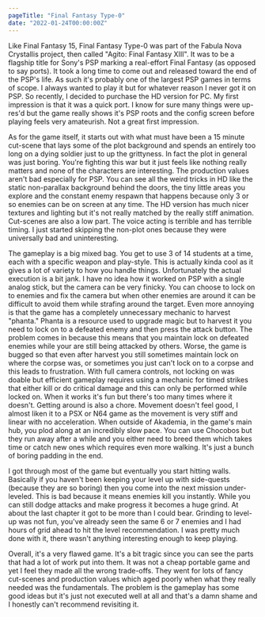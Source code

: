 ```yaml
---
pageTitle: "Final Fantasy Type-0"
date: "2022-01-24T00:00:00Z"
---
```


Like Final Fantasy 15, Final Fantasy Type-0 was part of the Fabula Nova Crystallis project, then called "Agito: Final Fantasy XIII".  It was to be a flagship title for Sony's PSP marking a real-effort Final Fantasy  (as opposed to say ports).  It took a long time to come out and released toward the end of the PSP's life.  As such it's probably one of the largest PSP games in terms of scope.  I always wanted to play it but for whatever reason I never got it on PSP.  So recently, I decided to purchase the HD version for PC.  My first impression is that it was a quick port.  I know for sure many things were up-res'd but the game really shows it's PSP roots and the config screen before playing feels very amateurish.  Not a great first impression.

As for the game itself, it starts out with what must have been a 15 minute cut-scene that lays some of the plot background and spends an entirely too long on a dying soldier just to up the grittyness.  In fact the plot in general was just boring.  You're fighting this war but it just feels like nothing really matters and none of the characters are interesting.  The production values aren't bad especially for PSP.  You can see all the weird tricks in HD like the static non-parallax background behind the doors, the tiny little areas you explore and the constant enemy respawn that happens because only 3 or so enemies can be on screen at any time.  The HD version has much nicer textures and lighting but it's not really matched by the really stiff animation.  Cut-scenes are also a low part.  The voice acting is terrible and has terrible timing.  I just started skipping the non-plot ones because they were universally bad and uninteresting.

The gameplay is a big mixed bag.  You get to use 3 of 14 students at a time, each with a specific weapon and play-style.  This is actually kinda cool as it gives a lot of variety to how you handle things.  Unfortunately the actual execution is a bit jank.  I have no idea how it worked on PSP with a single analog stick, but the camera can be very finicky.  You can choose to lock on to enemies and fix the camera but when other enemies are around it can be difficult to avoid them while strafing around the target.  Even more annoying is that the game has a completely unnecessary mechanic to harvest "phanta."  Phanta is a resource used to upgrade magic but to harvest it you need to lock on to a defeated enemy and then press the attack button.  The problem comes in because this means that you maintain lock on defeated enemies while your are still being attacked by others.  Worse, the game is bugged so that even after harvest you still sometimes maintain lock on where the corpse was, or sometimes you just can't lock on to a corpse and this leads to frustration.  With full camera controls, not locking on was doable but efficient gameplay requires using a mechanic for timed strikes that either kill or do critical damage and this can only be performed while locked on.  When it works it's fun but there's too many times where it doesn't.  Getting around is also a chore.  Movement doesn't feel good, I almost liken it to a PSX or N64 game as the movement is very stiff and linear with no acceleration.  When outside of Akademia, in the game's main hub, you plod along at an incredibly slow pace.  You can use Chocobos but they run away after a while and you either need to breed them which takes time or catch new ones which requires even more walking.  It's just a bunch of boring padding in the end.

I got through most of the game but eventually you start hitting walls.  Basically if you haven't been keeping your level up with side-quests (because they are so boring) then you come into the next mission under-leveled.  This is bad because it means enemies kill you instantly.  While you can still dodge attacks and make progress it becomes a huge grind.  At about the last chapter it got to be more than I could bear.  Grinding to level-up was not fun, you've already seen the same 6 or 7 enemies and I had hours of grid ahead to hit the level recommendation.  I was pretty much done with it, there wasn't anything interesting enough to keep playing.

Overall, it's a very flawed game.  It's a bit tragic since you can see the parts that had a lot of work put into them.  It was not a cheap portable game and yet I feel they made all the wrong trade-offs.  They went for lots of fancy cut-scenes and production values which aged poorly when what they really needed was the fundamentals.  The problem is the gameplay has some good ideas but it's just not executed well at all and that's a damn shame and I honestly can't recommend revisiting it.